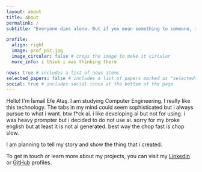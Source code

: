 ```yaml
---
layout: about
title: about
permalink: /
subtitle: "Everyone dies alone. But if you mean something to someone, if you help someone, or love someone. If even a single person remembers you. Then maybe, you never really die at all."

profile:
  align: right
  image: prof_pic.jpg
  image_circular: false # crops the image to make it circular
  more_info: i think i was thinking there

news: true # includes a list of news items
selected_papers: false # includes a list of papers marked as "selected={true}"
social: true # includes social icons at the bottom of the page
---
```

Hello! I'm İsmail Efe Ataş. I am studying Computer Engineering. I really like this technology. The tabs in my mind could seem sophisticated but i always pursue to what i want. btw f*ck ai. i like developing ai but not for using. i was heavy prompter but i decided to do not use ai. sorry for my broke english but at least it is not ai generated. best way the chop fast is chop slow. 

I am planning to tell my story and show the thing that i created.

To get in touch or learn more about my projects, you can visit my [LinkedIn](https://linkedin.com/in/efeatas) or [GitHub](https://github.com/efe-atas) profiles.
